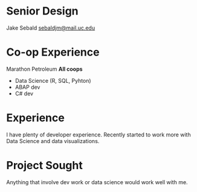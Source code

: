 # Senior Design
Jake Sebald
sebaldjm@mail.uc.edu

# Co-op Experience
Marathon Petroleum **All coops**
* Data Science (R, SQL, Pyhton)
* ABAP dev
* C# dev

# Experience
I have plenty of developer experience. Recently started to work more with Data Science and data visualizations.

# Project Sought
Anything that involve dev work or data science would work well with me.
